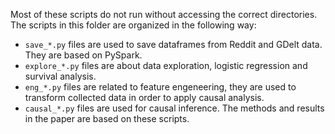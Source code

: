 Most of these scripts do not run without accessing the correct directories. The scripts in this folder are organized in the following way:
- `save_*.py` files are used to save dataframes from Reddit and GDelt data. They are based on PySpark. 
- `explore_*.py` files are about data exploration, logistic regression and survival analysis.
- `eng_*.py` files are related to feature engeneering, they are used to transform collected data in order to apply causal analysis.
- `causal_*.py` files are used for causal inference. The methods and results in the paper are based on these scripts.